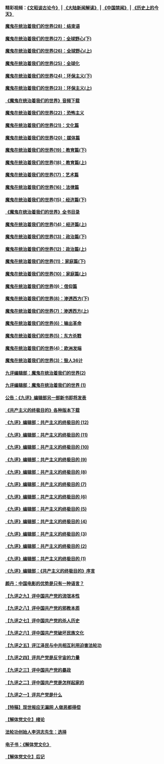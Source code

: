 #### 精彩视频：[《文昭谈古论今》](https://github.com/gfw-breaker/wenzhao/blob/master/README.md?t=01270930) | [《大陆新闻解读》](https://github.com/gfw-breaker/ntdtv-comedy/blob/master/README.md?t=01270930) | [《中国禁闻》](https://github.com/gfw-breaker/ntdtv-news/blob/master/README.md?t=01270930) | [《历史上的今天》](https://github.com/gfw-breaker/today-in-history/blob/master/README.md?t=01270930) 

#### [魔鬼在统治着我们的世界(28)：结束语](../pages/nsc422/n10936246.md?t=01270930) 

#### [魔鬼在统治着我们的世界(27)：全球野心(下)](../pages/nsc422/n10928319.md?t=01270930) 

#### [魔鬼在统治着我们的世界(26)：全球野心(上)](../pages/nsc422/n10900318.md?t=01270930) 

#### [魔鬼在统治着我们的世界(25)：全球化](../pages/nsc422/n10788205.md?t=01270930) 

#### [魔鬼在统治着我们的世界(24)：环保主义(下)](../pages/nsc422/n10695307.md?t=01270930) 

#### [魔鬼在统治着我们的世界(23)：环保主义(上)](../pages/nsc422/n10688613.md?t=01270930) 

#### [《魔鬼在统治着我们的世界》音频下载](../pages/nsc422/n10635553.md?t=01270930) 

#### [魔鬼在统治着我们的世界(22)：恐怖主义](../pages/nsc422/n10614727.md?t=01270930) 

#### [魔鬼在统治着我们的世界(21)：文化篇](../pages/nsc422/n10597706.md?t=01270930) 

#### [魔鬼在统治着我们的世界(20)：媒体篇](../pages/nsc422/n10586579.md?t=01270930) 

#### [魔鬼在统治着我们的世界(19)：教育篇(下)](../pages/nsc422/n10564808.md?t=01270930) 

#### [魔鬼在统治着我们的世界(18)：教育篇(上)](../pages/nsc422/n10526970.md?t=01270930) 

#### [魔鬼在统治着我们的世界(17)：艺术篇](../pages/nsc422/n10499093.md?t=01270930) 

#### [魔鬼在统治着我们的世界(16)：法律篇](../pages/nsc422/n10485969.md?t=01270930) 

#### [魔鬼在统治着我们的世界(15)：经济篇(下)](../pages/nsc422/n10469975.md?t=01270930) 

#### [《魔鬼在统治着我们的世界》全书目录](../pages/nsc422/n10464261.md?t=01270930) 

#### [魔鬼在统治着我们的世界(14)：经济篇(上)](../pages/nsc422/n10457370.md?t=01270930) 

#### [魔鬼在统治着我们的世界(13)：政治篇(下)](../pages/nsc422/n10448270.md?t=01270930) 

#### [魔鬼在统治着我们的世界(12)：政治篇(上)](../pages/nsc422/n10444576.md?t=01270930) 

#### [魔鬼在统治着我们的世界(11)：家庭篇(下)](../pages/nsc422/n10440961.md?t=01270930) 

#### [魔鬼在统治着我们的世界(10)：家庭篇(上)](../pages/nsc422/n10435448.md?t=01270930) 

#### [魔鬼在统治着我们的世界(9)：信仰篇](../pages/nsc422/n10432159.md?t=01270930) 

#### [魔鬼在统治着我们的世界(8)：渗透西方(下)](../pages/nsc422/n10429603.md?t=01270930) 

#### [魔鬼在统治着我们的世界(7)：渗透西方(上)](../pages/nsc422/n10426013.md?t=01270930) 

#### [魔鬼在统治着我们的世界(6)：输出革命](../pages/nsc422/n10421536.md?t=01270930) 

#### [魔鬼在统治着我们的世界(5)：东方杀戮](../pages/nsc422/n10417707.md?t=01270930) 

#### [魔鬼在统治着我们的世界(4)：欧洲发端](../pages/nsc422/n10414890.md?t=01270930) 

#### [魔鬼在统治着我们的世界(3)：毁人36计](../pages/nsc422/n10411583.md?t=01270930) 

#### [九评编辑部：魔鬼在统治着我们的世界(2)](../pages/nsc422/n10410036.md?t=01270930) 

#### [九评编辑部：魔鬼在统治着我们的世界 (1)](../pages/nsc422/n10406825.md?t=01270930) 

#### [公告：《九评》编辑部另一部新书即将发表](../pages/nsc422/n10405104.md?t=01270930) 

#### [《共产主义的终极目的》各种版本下载](../pages/nsc422/n10022138.md?t=01270930) 

#### [《九评》编辑部：共产主义的终极目的 (12)](../pages/nsc422/n9933272.md?t=01270930) 

#### [《九评》编辑部：共产主义的终极目的 (11)](../pages/nsc422/n9924973.md?t=01270930) 

#### [《九评》编辑部：共产主义的终极目的 (10)](../pages/nsc422/n9920883.md?t=01270930) 

#### [《九评》编辑部：共产主义的终极目的 (9)](../pages/nsc422/n9916363.md?t=01270930) 

#### [《九评》编辑部：共产主义的终极目的 (8)](../pages/nsc422/n9912488.md?t=01270930) 

#### [《九评》编辑部：共产主义的终极目的 (7)](../pages/nsc422/n9901176.md?t=01270930) 

#### [《九评》编辑部：共产主义的终极目的 (6)](../pages/nsc422/n9899359.md?t=01270930) 

#### [《九评》编辑部：共产主义的终极目的 (5)](../pages/nsc422/n9893174.md?t=01270930) 

#### [《九评》编辑部：共产主义的终极目的 (4)](../pages/nsc422/n9891246.md?t=01270930) 

#### [《九评》编辑部：共产主义的终极目的 (3)](../pages/nsc422/n9879879.md?t=01270930) 

#### [《九评》编辑部：共产主义的终极目的 (2)](../pages/nsc422/n9876205.md?t=01270930) 

#### [《九评》编辑部：共产主义的终极目的 (1)](../pages/nsc422/n9865857.md?t=01270930) 

#### [《九评》编辑部：《共产主义的终极目的》序言](../pages/nsc422/n9862666.md?t=01270930) 

#### [颜丹：中国电影的优势是只有一种语言？](../pages/nsc422/n9583062.md?t=01270930) 

#### [【九评之九】评中国共产党的流氓本性](../pages/nsc422/n737542.md?t=01270930) 

#### [【九评之八】评中国共产党的邪教本质](../pages/nsc422/n735942.md?t=01270930) 

#### [【九评之七】评中国共产党的杀人历史](../pages/nsc422/n733806.md?t=01270930) 

#### [【九评之六】评中国共产党破坏民族文化](../pages/nsc422/n731667.md?t=01270930) 

#### [【九评之五】评江泽民与中共相互利用迫害法轮功](../pages/nsc422/n730058.md?t=01270930) 

#### [【九评之四】评共产党是反宇宙的力量](../pages/nsc422/n727814.md?t=01270930) 

#### [【九评之三】评中国共产党的暴政](../pages/nsc422/n725597.md?t=01270930) 

#### [【九评之二】评中国共产党是怎样起家的](../pages/nsc422/n723946.md?t=01270930) 

#### [【九评之一】评共产党是什么](../pages/nsc422/n722529.md?t=01270930) 

#### [【特稿】现世报应无漏网 人做恶都得偿](../pages/nsc422/n4215167.md?t=01270930) 

#### [【解体党文化】绪论](../pages/nsc422/n1449356.md?t=01270930) 

#### [法轮功创始人李洪志先生：选择](../pages/nsc422/n3580738.md?t=01270930) 

#### [电子书：《解体党文化》](../pages/nsc422/n1573484.md?t=01270930) 

#### [【解体党文化】后记](../pages/nsc422/n1531999.md?t=01270930) 


